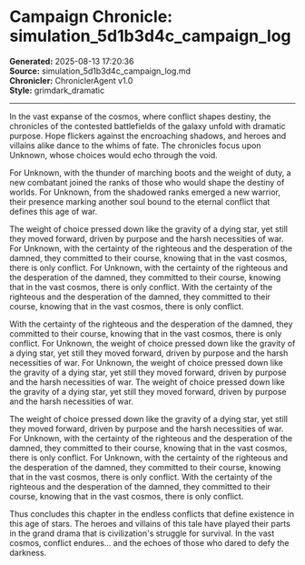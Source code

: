 # Campaign Chronicle: simulation_5d1b3d4c_campaign_log

**Generated:** 2025-08-13 17:20:36  
**Source:** simulation_5d1b3d4c_campaign_log.md  
**Chronicler:** ChroniclerAgent v1.0  
**Style:** grimdark_dramatic  

---

In the vast expanse of the cosmos, where conflict shapes destiny, the chronicles of the contested battlefields of the galaxy unfold with dramatic purpose. Hope flickers against the encroaching shadows, and heroes and villains alike dance to the whims of fate. The chronicles focus upon Unknown, whose choices would echo through the void.

For Unknown, with the thunder of marching boots and the weight of duty, a new combatant joined the ranks of those who would shape the destiny of worlds. For Unknown, from the shadowed ranks emerged a new warrior, their presence marking another soul bound to the eternal conflict that defines this age of war. 

The weight of choice pressed down like the gravity of a dying star, yet still they moved forward, driven by purpose and the harsh necessities of war. For Unknown, with the certainty of the righteous and the desperation of the damned, they committed to their course, knowing that in the vast cosmos, there is only conflict. For Unknown, with the certainty of the righteous and the desperation of the damned, they committed to their course, knowing that in the vast cosmos, there is only conflict. With the certainty of the righteous and the desperation of the damned, they committed to their course, knowing that in the vast cosmos, there is only conflict. 

With the certainty of the righteous and the desperation of the damned, they committed to their course, knowing that in the vast cosmos, there is only conflict. For Unknown, the weight of choice pressed down like the gravity of a dying star, yet still they moved forward, driven by purpose and the harsh necessities of war. For Unknown, the weight of choice pressed down like the gravity of a dying star, yet still they moved forward, driven by purpose and the harsh necessities of war. The weight of choice pressed down like the gravity of a dying star, yet still they moved forward, driven by purpose and the harsh necessities of war. 

The weight of choice pressed down like the gravity of a dying star, yet still they moved forward, driven by purpose and the harsh necessities of war. For Unknown, with the certainty of the righteous and the desperation of the damned, they committed to their course, knowing that in the vast cosmos, there is only conflict. For Unknown, with the certainty of the righteous and the desperation of the damned, they committed to their course, knowing that in the vast cosmos, there is only conflict. With the certainty of the righteous and the desperation of the damned, they committed to their course, knowing that in the vast cosmos, there is only conflict.

Thus concludes this chapter in the endless conflicts that define existence in this age of stars. The heroes and villains of this tale have played their parts in the grand drama that is civilization's struggle for survival. In the vast cosmos, conflict endures... and the echoes of those who dared to defy the darkness.